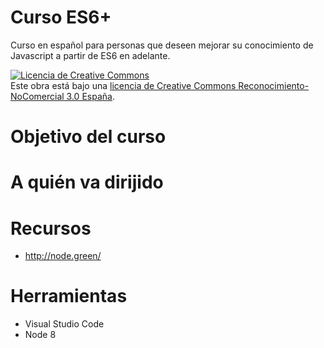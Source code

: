 # Curso ES6+
Curso en español para personas que deseen mejorar su conocimiento de Javascript a partir de ES6 en adelante.

<a rel="license" href="http://creativecommons.org/licenses/by-nc/3.0/es/"><img alt="Licencia de Creative Commons" style="border-width:0" src="https://i.creativecommons.org/l/by-nc/3.0/es/88x31.png" /></a><br />Este obra está bajo una <a rel="license" href="http://creativecommons.org/licenses/by-nc/3.0/es/">licencia de Creative Commons Reconocimiento-NoComercial 3.0 España</a>.

# Objetivo del curso

# A quién va dirijido

# Recursos

- http://node.green/

# Herramientas

- Visual Studio Code
- Node 8
